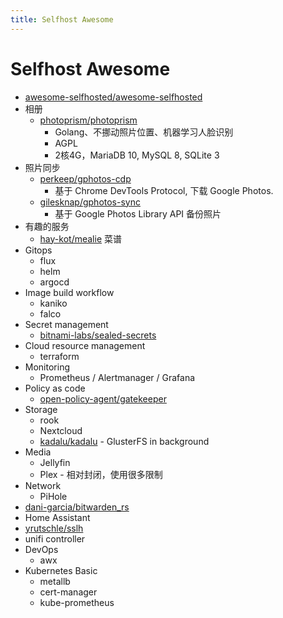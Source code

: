 ```yaml
---
title: Selfhost Awesome
---
```


# Selfhost Awesome
* [awesome-selfhosted/awesome-selfhosted](https://github.com/awesome-selfhosted/awesome-selfhosted)
* 相册
  * [photoprism/photoprism](https://github.com/photoprism/photoprism)
    * Golang、不挪动照片位置、机器学习人脸识别
    * AGPL
    * 2核4G，MariaDB 10, MySQL 8, SQLite 3
* 照片同步
  * [perkeep/gphotos-cdp](https://github.com/perkeep/gphotos-cdp)
    * 基于 Chrome DevTools Protocol, 下载 Google Photos.
  * [gilesknap/gphotos-sync](https://github.com/gilesknap/gphotos-sync)
    * 基于 Google Photos Library API 备份照片
* 有趣的服务
  * [hay-kot/mealie](https://github.com/hay-kot/mealie) 菜谱
* Gitops
  * flux
  * helm
  * argocd
* Image build workflow
  * kaniko
  * falco
* Secret management
  * [bitnami-labs/sealed-secrets](https://github.com/bitnami-labs/sealed-secrets)
* Cloud resource management
  * terraform
* ⁠Monitoring
  * Prometheus / Alertmanager / Grafana
* Policy as code
  * [open-policy-agent/gatekeeper](https://github.com/open-policy-agent/gatekeeper)
* ⁠Storage
  * rook
  * Nextcloud
  * [kadalu/kadalu](https://github.com/kadalu/kadalu) - GlusterFS in background
* Media
  * Jellyfin
  * Plex - 相对封闭，使用很多限制
* Network
  * PiHole
* [dani-garcia/bitwarden_rs](https://github.com/dani-garcia/bitwarden_rs)
* Home Assistant
* [yrutschle/sslh](https://github.com/yrutschle/sslh)
* unifi controller
* DevOps
  * awx
* Kubernetes Basic
  * metallb
  * cert-manager
  * kube-prometheus
